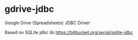 gdrive-jdbc
===========

Google Drive (Spreadsheets) JDBC Driver

Based on SQLite jdbc lib https://bitbucket.org/xerial/sqlite-jdbc
